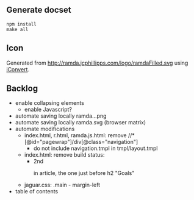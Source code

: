 

## Generate docset

    npm install
    make all


## Icon

Generated from <http://ramda.jcphillipps.com/logo/ramdaFilled.svg> using [iConvert](http://iconverticons.com/online/).

## Backlog

* enable collapsing elements
    * enable Javascript?
* automate saving locally ramda…png
* automate saving locally ramda.svg (browser matrix)
* automate modifications
    * index.html, r.html, ramda.js.html: remove //*[@id="pagewrap"]/div[@class="navigation"]
        * do not include navigation.tmpl in tmpl/layout.tmpl
    * index.html: remove build status:
        * 2nd <p> in article, the one just before h2 "Goals"
    * jaguar.css: .main - margin-left
* table of contents

